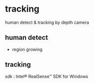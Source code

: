 # tracking
human detect & tracking by depth camera

## human detect
- region growing

## tracking
sdk : Intel® RealSense™ SDK for Windows
